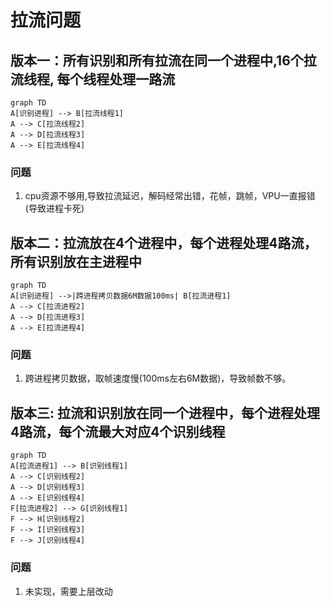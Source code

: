 # 拉流问题

## 版本一：所有识别和所有拉流在同一个进程中,16个拉流线程, 每个线程处理一路流
```mermaid
graph TD
A[识别进程] --> B[拉流线程1]
A --> C[拉流线程2]
A --> D[拉流线程3]
A --> E[拉流线程4]
```
### 问题
1. cpu资源不够用,导致拉流延迟，解码经常出错，花帧，跳帧，VPU一直报错(导致进程卡死)
## 版本二：拉流放在4个进程中，每个进程处理4路流，所有识别放在主进程中
```mermaid
graph TD
A[识别进程] -->|跨进程拷贝数据6M数据100ms| B[拉流进程1]
A --> C[拉流进程2]
A --> D[拉流进程3]
A --> E[拉流进程4]
```

### 问题
1. 跨进程拷贝数据，取帧速度慢(100ms左右6M数据)，导致帧数不够。
## 版本三:  拉流和识别放在同一个进程中，每个进程处理4路流，每个流最大对应4个识别线程
```mermaid
graph TD
A[拉流进程1] --> B[识别线程1]
A --> C[识别线程2]
A --> D[识别线程3]
A --> E[识别线程4]
F[拉流进程2] --> G[识别线程1]
F --> H[识别线程2]
F --> I[识别线程3]
F --> J[识别线程4]
```
### 问题
1. 未实现，需要上层改动